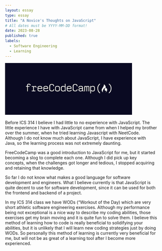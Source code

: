 ```yaml
---
layout: essay
type: essay
title: "A Novice's Thoughts on JavaScript"
# All dates must be YYYY-MM-DD format!
date: 2023-08-28
published: true
labels:
  - Software Engineering
  - Learning
---
```


<img width="420px" class="rounded float-start pe-4" src="../img/a-novice's-thoughts-on-javascript/freecodecamp.png">



Before ICS 314 I believe I had little to no experience with JavaScript. The little experience I have with JavaScript came from when I helped my brother over the summer, when he tried learning Javascript with NeetCode. Although I do not know much about JavaScript, I have experience with Java, so the learning process was not extremely daunting. 

FreeCodeCamp was a good introduction to JavaScript for me, but it started becoming a slog to complete each one. Although I did pick up key concepts, when the challenges got longer and tedious, I stopped acquiring and retaining that knowledge.

So far I do not know what makes a good language for software development and engineers. What I believe currently is that JavaScript is quite decent to use for software development, since it can be used for both the frontend and backend of a project.

In my ICS 314 class we have WODs (“Workout of the Day) which are very short athletic software engineering exercises. Although my performance being not exceptional is a nice way to describe my coding abilities, those exercises get my brain moving and it is quite fun to solve them. I believe this method of learning how to code is really beneficial to solidifying your abilities, but it is unlikely that I will learn new coding strategies just by doing WODs. So personally this method of learning is currently very beneficial for me, but will not be as great of a learning tool after I become more experienced.
